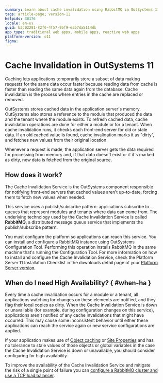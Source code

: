 ```yaml
---
summary: Learn about cache invalidation using RabbitMQ in OutSystems 11 (O11) to manage data efficiently.
tags: article-page; version-11
helpids: 30176
locale: en-us
guid: b3c02281-82f0-4f57-95f9-e357da5114db
app_type: traditional web apps, mobile apps, reactive web apps
platform-version: o11
figma:
---
```


# Cache Invalidation in OutSystems 11

Caching lets applications temporarily store a  subset of data making requests for the same data occur faster because reading data from cache is faster than reading the same data again from the database. Cache invalidation is the process where entries in the cache are replaced or removed.

OutSystems stores cached data in the application server's memory. OutSystems also stores a reference to the module that produced the data and the tenant where the module exists. To refresh cached data, cache invalidation operations are done for either a module or for a tenant. When cache invalidation runs, it checks each front-end server for old or stale data. If an old cached value is found, cache invalidation marks it as "dirty", and fetches new values from their original location.

Whenever a request is made, the application server gets the data required for processing from memory and, if that data doesn't exist or if it's marked as dirty, new data is fetched from the original source.

## How does it work?

The Cache Invalidation Service is the OutSystems component responsible for notifying front-end servers that cached values aren't up-to-date, forcing them to fetch new values when needed.

This service uses a publish/subscribe pattern: applications subscribe to queues that represent modules and tenants where data can come from. The underlying technology used by the Cache Invalidation Service is called **RabbitMQ**, a distributed message queue service that implements the publish/subscribe pattern.

You must configure the platform so applications can reach this service. You can install and configure a RabbitMQ instance using OutSystems Configuration Tool. Performing this operation installs RabbitMQ in the same machine that's running the Configuration Tool. For more information on how to install and configure the Cache Invalidation Service, check the Platform Server 11 Installation Checklist in the downloads detail page of your [Platform Server version](https://www.outsystems.com/Downloads/search/Platform-Server/).

## When do I need High Availability? { #when-ha }

Every time a cache invalidation occurs for a module or a tenant, all applications watching for changes on these elements are notified, and they flag their local copies as dirty. When the Cache Invalidation Service is down or unavailable (for example, during configuration changes on this service), applications aren't notified of any cache invalidations that might have occurred. This may cause some inconsistent behavior until either these applications can reach the service again or new service configurations are applied. 

If your application makes use of [Object caching](https://success.outsystems.com/Documentation/11_x_platform/Developing_an_Application/Use_Data/Caching) or [Site Properties](https://success.outsystems.com/Documentation/11_x_platform/Developing_an_Application/Use_Data/Use_Site_Properties_to_Configure_Behaviors_at_Runtime) and has no tolerance to stale values of those objects or global variables in the case the Cache Invalidation Service is down or unavailable, you should consider configuring for high availability.

To improve the availability of the Cache Invalidation Service and mitigate the risk of a single point of failure you can [configure a RabbitMQ cluster and use a TCP load balancer](high-availability.md).
